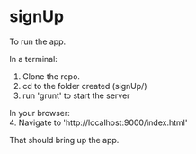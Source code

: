 # signUp

To run the app.

In a terminal:<br />
1. Clone the repo.<br />
2. cd to the folder created (signUp/)<br />
3. run 'grunt' to start the server<br />

In your browser:<br />
4. Navigate to 'http://localhost:9000/index.html'<br />

That should bring up the app. 
